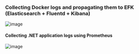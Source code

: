 ### Collecting Docker logs and propagating them to EFK (Elasticsearch + Fluentd + Kibana)
![image](https://github.com/PHIDELIST/Docker-Fluentd-Elasticsearch-kibana/assets/64526896/417a5738-91a1-4028-ad93-f3f009e99940)

#### Collecting .NET application logs using Prometheus
![image](https://github.com/PHIDELIST/DockerLogsCollector/assets/64526896/6491d5e4-16f8-4a3f-a481-66e4e35c1f11)


